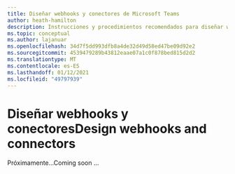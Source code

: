 ```yaml
---
title: Diseñar webhooks y conectores de Microsoft Teams
author: heath-hamilton
description: Instrucciones y procedimientos recomendados para diseñar webhooks y conectores para Microsoft Teams.
ms.topic: conceptual
ms.author: lajanuar
ms.openlocfilehash: 34d7f5dd993dfb8a4de32d49d58ed47be09d92e2
ms.sourcegitcommit: 4539479289b43812eaae07a1c0f878bed815d2d2
ms.translationtype: MT
ms.contentlocale: es-ES
ms.lasthandoff: 01/12/2021
ms.locfileid: "49797939"
---
```

# <a name="design-webhooks-and-connectors"></a><span data-ttu-id="5cb70-103">Diseñar webhooks y conectores</span><span class="sxs-lookup"><span data-stu-id="5cb70-103">Design webhooks and connectors</span></span>

<span data-ttu-id="5cb70-104">Próximamente...</span><span class="sxs-lookup"><span data-stu-id="5cb70-104">Coming soon ...</span></span>
